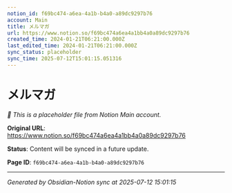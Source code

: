 ```yaml
---
notion_id: f69bc474-a6ea-4a1b-b4a0-a89dc9297b76
account: Main
title: メルマガ
url: https://www.notion.so/f69bc474a6ea4a1bb4a0a89dc9297b76
created_time: 2024-01-21T06:21:00.000Z
last_edited_time: 2024-01-21T06:21:00.000Z
sync_status: placeholder
sync_time: 2025-07-12T15:01:15.051316
---
```


# メルマガ

*🔄 This is a placeholder file from Notion Main account.*

**Original URL**: https://www.notion.so/f69bc474a6ea4a1bb4a0a89dc9297b76

**Status**: Content will be synced in a future update.

**Page ID**: `f69bc474-a6ea-4a1b-b4a0-a89dc9297b76`

---

*Generated by Obsidian-Notion sync at 2025-07-12 15:01:15*
